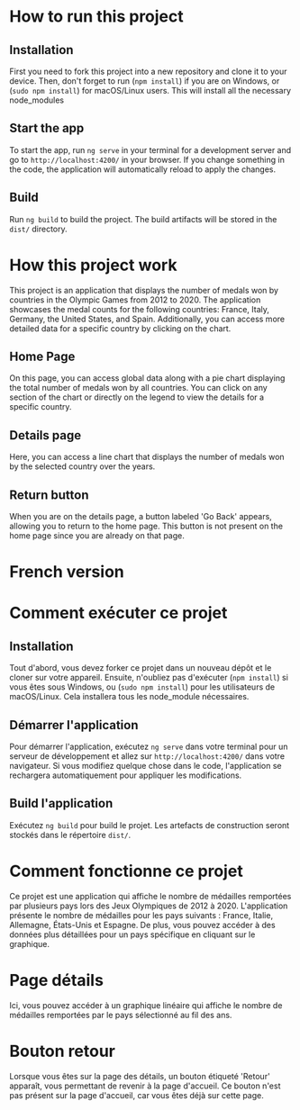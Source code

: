 # How to run this project

## Installation

First you need to fork this project into a new repository and clone it to your device.
Then, don't forget to run (`npm install`) if you are on Windows, or (`sudo npm install`) for macOS/Linux users.
This will install all the necessary node_modules

## Start the app

To start the app, run `ng serve` in your terminal for a development server and go to `http://localhost:4200/` in your browser.
If you change something in the code, the application will automatically reload to apply the changes.

## Build

Run `ng build` to build the project. The build artifacts will be stored in the `dist/` directory.

# How this project work

This project is an application that displays the number of medals won by countries in the Olympic Games from 2012 to 2020.
The application showcases the medal counts for the following countries: France, Italy, Germany, the United States, and Spain.
Additionally, you can access more detailed data for a specific country by clicking on the chart.

## Home Page

On this page, you can access global data along with a pie chart displaying the total number of medals won by all countries.
You can click on any section of the chart or directly on the legend to view the details for a specific country.

## Details page

Here, you can access a line chart that displays the number of medals won by the selected country over the years.

## Return button

When you are on the details page, a button labeled 'Go Back' appears, allowing you to return to the home page.
This button is not present on the home page since you are already on that page.

# French version

# Comment exécuter ce projet

## Installation

Tout d'abord, vous devez forker ce projet dans un nouveau dépôt et le cloner sur votre appareil.
Ensuite, n'oubliez pas d'exécuter (`npm install`) si vous êtes sous Windows, ou (`sudo npm install`) pour les utilisateurs de macOS/Linux.
Cela installera tous les node_module nécessaires.

## Démarrer l'application

Pour démarrer l'application, exécutez `ng serve` dans votre terminal pour un serveur de développement et allez sur `http://localhost:4200/` dans votre navigateur.
Si vous modifiez quelque chose dans le code, l'application se rechargera automatiquement pour appliquer les modifications.

## Build l'application

Exécutez `ng build` pour build le projet. Les artefacts de construction seront stockés dans le répertoire `dist/`.

# Comment fonctionne ce projet

Ce projet est une application qui affiche le nombre de médailles remportées par plusieurs pays lors des Jeux Olympiques de 2012 à 2020.
L'application présente le nombre de médailles pour les pays suivants : France, Italie, Allemagne, États-Unis et Espagne.
De plus, vous pouvez accéder à des données plus détaillées pour un pays spécifique en cliquant sur le graphique.

# Page détails

Ici, vous pouvez accéder à un graphique linéaire qui affiche le nombre de médailles remportées par le pays sélectionné au fil des ans.

# Bouton retour

Lorsque vous êtes sur la page des détails, un bouton étiqueté 'Retour' apparaît, vous permettant de revenir à la page d'accueil.
Ce bouton n'est pas présent sur la page d'accueil, car vous êtes déjà sur cette page.